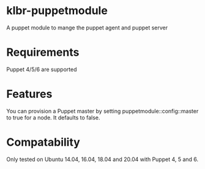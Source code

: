 # klbr-puppetmodule
A puppet module to mange the puppet agent and puppet server

# Requirements
Puppet 4/5/6 are supported

# Features
You can provision a Puppet master by setting puppetmodule::config::master to true for a node. It defaults to false.

# Compatability
Only tested on Ubuntu 14.04, 16.04, 18.04 and 20.04 with Puppet 4, 5 and 6.

